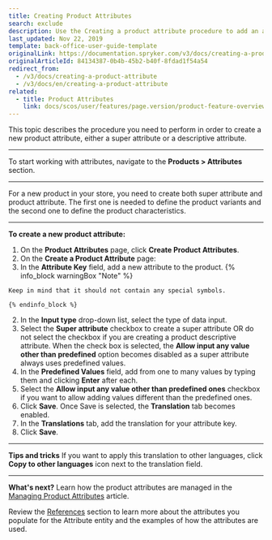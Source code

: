 ```yaml
---
title: Creating Product Attributes
search: exclude
description: Use the Creating a product attribute procedure to add an attribute key, a super attribute and other values to create an attribute.
last_updated: Nov 22, 2019
template: back-office-user-guide-template
originalLink: https://documentation.spryker.com/v3/docs/creating-a-product-attribute
originalArticleId: 84134387-0b4b-45b2-b40f-8fdad1f54a54
redirect_from:
  - /v3/docs/creating-a-product-attribute
  - /v3/docs/en/creating-a-product-attribute
related:
  - title: Product Attributes
    link: docs/scos/user/features/page.version/product-feature-overview/product-attributes-overview.html
---
```


This topic describes the procedure you need to perform in order to create a new product attribute, either a super attribute or a descriptive attribute.
***

To start working with attributes, navigate to the **Products > Attributes** section.
***

For a new product in your store, you need to create both super attribute and product attribute. The first one is needed to define the product variants and the second one to define the product characteristics.
***

**To create a new product attribute:**
1. On the **Product Attributes** page, click **Create Product Attributes**.
2. On the **Create a Product Attribute** page:
  1. In the **Attribute Key** field, add a new attribute to the product.
    {% info_block warningBox "Note" %}

    Keep in mind that it should not contain any special symbols.
    
    {% endinfo_block %}
  2. In the **Input type** drop-down list, select the type of data input.
  3. Select the **Super attribute** checkbox to create a super attribute OR do not select the checkbox if you are creating a product descriptive attribute.
    When the check box is selected, the **Allow input any value other than predefined** option becomes disabled as a super attribute always uses predefined values.
  4. In the **Predefined Values** field, add from one to many values by typing them and clicking **Enter** after each.
  5. Select the **Allow input any value other than predefined ones** checkbox if you want to allow adding  values different than the predefined ones.
3. Click **Save**.
  Once Save is selected, the **Translation** tab becomes enabled.
4. In the **Translations** tab, add the translation for your attribute key.
5. Click **Save**.
***

**Tips and tricks**
If you want to apply this translation to other languages, click **Copy to other languages** icon next to the translation field.
***

**What's next?**
Learn how the product attributes are managed in the [Managing Product Attributes](/docs/scos/user/back-office-user-guides/{{page.version}}/catalog/attributes/managing-product-attributes.html) article.

Review the [References](/docs/scos/user/back-office-user-guides/{{page.version}}/catalog/attributes/references/attributes-reference-information.html) section to learn more about the attributes you populate for the Attribute entity and the examples of how the attributes are used.
